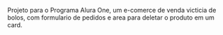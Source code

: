 Projeto para o Programa Alura One, um e-comerce de venda victicia de bolos, com formulario de pedidos e area para deletar o produto em um card.
